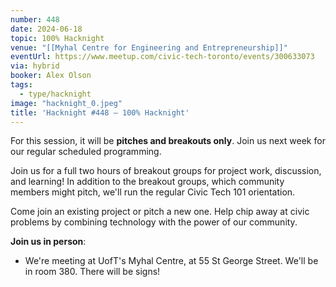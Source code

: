 ```yaml
---
number: 448
date: 2024-06-18
topic: 100% Hacknight
venue: "[[Myhal Centre for Engineering and Entrepreneurship]]"
eventUrl: https://www.meetup.com/civic-tech-toronto/events/300633073
via: hybrid
booker: Alex Olson
tags:
  - type/hacknight
image: "hacknight_0.jpeg"
title: 'Hacknight #448 – 100% Hacknight'
---
```


For this session, it will be **pitches and breakouts only**. Join us next week for our regular scheduled programming.

Join us for a full two hours of breakout groups for project work, discussion, and learning! In addition to the breakout groups, which community members might pitch, we'll run the regular Civic Tech 101 orientation.

Come join an existing project or pitch a new one. Help chip away at civic problems by combining technology with the power of our community.

**Join us in person**:

* We're meeting at UofT's Myhal Centre, at 55 St George Street. We'll be in room 380. There will be signs!
